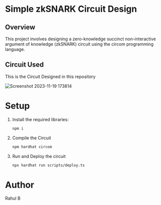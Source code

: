 # Simple zkSNARK Circuit Design

## Overview

This project involves designing a zero-knowledge succinct non-interactive argument of knowledge (zkSNARK) circuit using the circom programming language.


## Circuit Used

This is the Circuit Designed in this repository

![Screenshot 2023-11-19 173814](https://github.com/RahulDev2004/zkCircuit-polygon/assets/93385733/b5e0d470-6625-43fe-9d3e-018043a1d39c)

# Setup

1. Install the required libraries:

   ```bash
   npm i

2. Compile the Circuit

   ```bash
   npm hardhat circom

3. Run and Deploy the circuit

   ```bash
   npx hardhat run scripts/deploy.ts

# Author

  Rahul B
